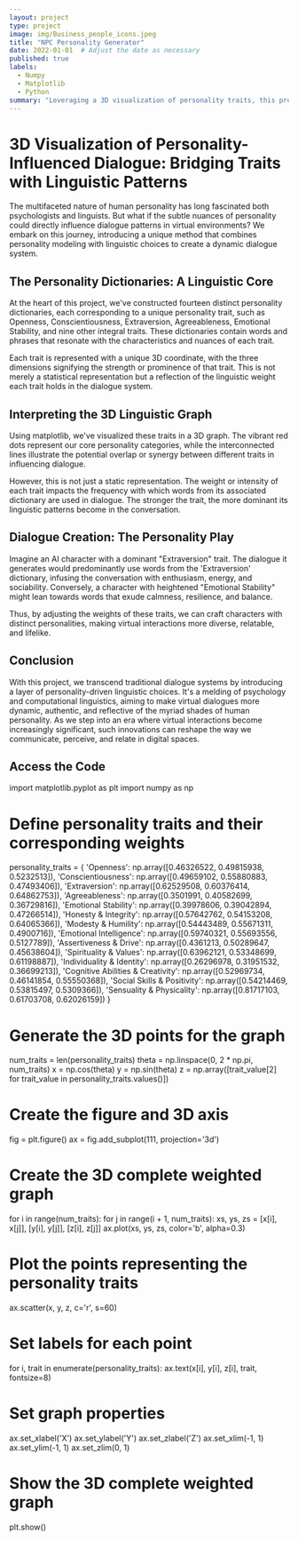 ```yaml
---
layout: project
type: project
image: img/Business_people_icons.jpeg
title: "NPC Personality Generator"
date: 2022-01-01  # Adjust the date as necessary
published: true
labels:
  - Numpy
  - Matplotlib
  - Python
summary: "Leveraging a 3D visualization of personality traits, this project merges psychology with computational linguistics to dynamically tailor dialogue in virtual environments, creating authentic and diverse interactions that reflect the intricate nuances of human personality. Through weighted personality dictionaries, AI characters adjust their linguistic choices, making digital communication more relatable and lifelike."
---
```

# 3D Visualization of Personality-Influenced Dialogue: Bridging Traits with Linguistic Patterns

The multifaceted nature of human personality has long fascinated both psychologists and linguists. But what if the subtle nuances of personality could directly influence dialogue patterns in virtual environments? We embark on this journey, introducing a unique method that combines personality modeling with linguistic choices to create a dynamic dialogue system.

## The Personality Dictionaries: A Linguistic Core

At the heart of this project, we've constructed fourteen distinct personality dictionaries, each corresponding to a unique personality trait, such as Openness, Conscientiousness, Extraversion, Agreeableness, Emotional Stability, and nine other integral traits. These dictionaries contain words and phrases that resonate with the characteristics and nuances of each trait.

Each trait is represented with a unique 3D coordinate, with the three dimensions signifying the strength or prominence of that trait. This is not merely a statistical representation but a reflection of the linguistic weight each trait holds in the dialogue system.

## Interpreting the 3D Linguistic Graph

Using matplotlib, we've visualized these traits in a 3D graph. The vibrant red dots represent our core personality categories, while the interconnected lines illustrate the potential overlap or synergy between different traits in influencing dialogue.

However, this is not just a static representation. The weight or intensity of each trait impacts the frequency with which words from its associated dictionary are used in dialogue. The stronger the trait, the more dominant its linguistic patterns become in the conversation.

## Dialogue Creation: The Personality Play

Imagine an AI character with a dominant "Extraversion" trait. The dialogue it generates would predominantly use words from the 'Extraversion' dictionary, infusing the conversation with enthusiasm, energy, and sociability. Conversely, a character with heightened "Emotional Stability" might lean towards words that exude calmness, resilience, and balance.

Thus, by adjusting the weights of these traits, we can craft characters with distinct personalities, making virtual interactions more diverse, relatable, and lifelike.

## Conclusion

With this project, we transcend traditional dialogue systems by introducing a layer of personality-driven linguistic choices. It's a melding of psychology and computational linguistics, aiming to make virtual dialogues more dynamic, authentic, and reflective of the myriad shades of human personality. As we step into an era where virtual interactions become increasingly significant, such innovations can reshape the way we communicate, perceive, and relate in digital spaces.

## Access the Code

import matplotlib.pyplot as plt
import numpy as np

# Define personality traits and their corresponding weights
personality_traits = {
    'Openness': np.array([0.46326522, 0.49815938, 0.5232513]),
    'Conscientiousness': np.array([0.49659102, 0.55880883, 0.47493406]),
    'Extraversion': np.array([0.62529508, 0.60376414, 0.64862753]),
    'Agreeableness': np.array([0.3501991, 0.40582699, 0.36729816]),
    'Emotional Stability': np.array([0.39978606, 0.39042894, 0.47266514]),
    'Honesty & Integrity': np.array([0.57642762, 0.54153208, 0.64065366]),
    'Modesty & Humility': np.array([0.54443489, 0.55671311, 0.4900716]),
    'Emotional Intelligence': np.array([0.59740321, 0.55693556, 0.5127789]),
    'Assertiveness & Drive': np.array([0.4361213, 0.50289647, 0.45638604]),
    'Spirituality & Values': np.array([0.63962121, 0.53348699, 0.61198887]),
    'Individuality & Identity': np.array([0.26296978, 0.31951532, 0.36699213]),
    'Cognitive Abilities & Creativity': np.array([0.52969734, 0.46141854, 0.55550368]),
    'Social Skills & Positivity': np.array([0.54214469, 0.53815497, 0.5309366]),
    'Sensuality & Physicality': np.array([0.81717103, 0.61703708, 0.62026159])
}

# Generate the 3D points for the graph
num_traits = len(personality_traits)
theta = np.linspace(0, 2 * np.pi, num_traits)
x = np.cos(theta)
y = np.sin(theta)
z = np.array([trait_value[2] for trait_value in personality_traits.values()])

# Create the figure and 3D axis
fig = plt.figure()
ax = fig.add_subplot(111, projection='3d')

# Create the 3D complete weighted graph
for i in range(num_traits):
    for j in range(i + 1, num_traits):
        xs, ys, zs = [x[i], x[j]], [y[i], y[j]], [z[i], z[j]]
        ax.plot(xs, ys, zs, color='b', alpha=0.3)

# Plot the points representing the personality traits
ax.scatter(x, y, z, c='r', s=60)

# Set labels for each point
for i, trait in enumerate(personality_traits):
    ax.text(x[i], y[i], z[i], trait, fontsize=8)

# Set graph properties
ax.set_xlabel('X')
ax.set_ylabel('Y')
ax.set_zlabel('Z')
ax.set_xlim(-1, 1)
ax.set_ylim(-1, 1)
ax.set_zlim(0, 1)

# Show the 3D complete weighted graph
plt.show()


